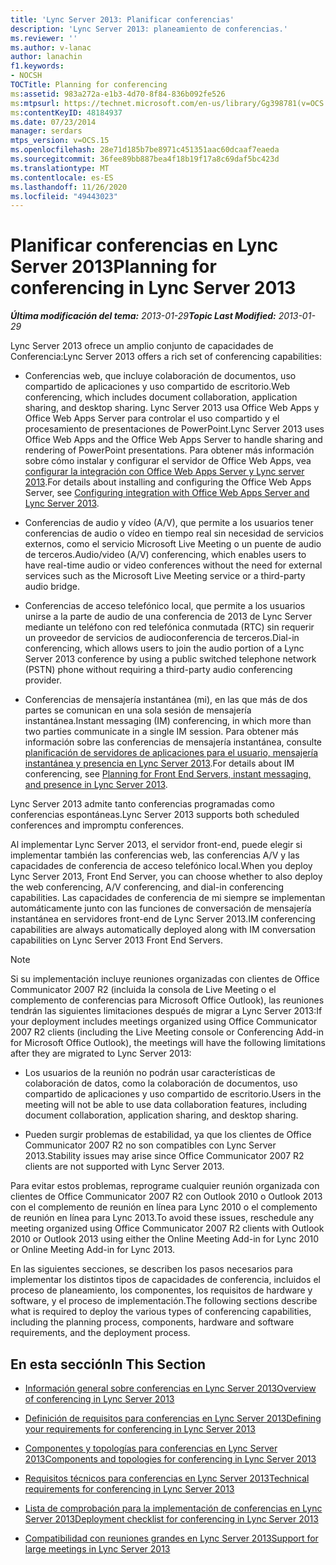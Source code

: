 ```yaml
---
title: 'Lync Server 2013: Planificar conferencias'
description: 'Lync Server 2013: planeamiento de conferencias.'
ms.reviewer: ''
ms.author: v-lanac
author: lanachin
f1.keywords:
- NOCSH
TOCTitle: Planning for conferencing
ms:assetid: 983a272a-e1b3-4d70-8f84-836b092fe526
ms:mtpsurl: https://technet.microsoft.com/en-us/library/Gg398781(v=OCS.15)
ms:contentKeyID: 48184937
ms.date: 07/23/2014
manager: serdars
mtps_version: v=OCS.15
ms.openlocfilehash: 28e71d185b7be8971c451351aac60dcaaf7eaeda
ms.sourcegitcommit: 36fee89bb887bea4f18b19f17a8c69daf5bc423d
ms.translationtype: MT
ms.contentlocale: es-ES
ms.lasthandoff: 11/26/2020
ms.locfileid: "49443023"
---
```

# <a name="planning-for-conferencing-in-lync-server-2013"></a><span data-ttu-id="98ec4-103">Planificar conferencias en Lync Server 2013</span><span class="sxs-lookup"><span data-stu-id="98ec4-103">Planning for conferencing in Lync Server 2013</span></span>

<div data-xmlns="http://www.w3.org/1999/xhtml">

<div class="topic" data-xmlns="http://www.w3.org/1999/xhtml" data-msxsl="urn:schemas-microsoft-com:xslt" data-cs="https://msdn.microsoft.com/">

<div data-asp="https://msdn2.microsoft.com/asp">



</div>

<div id="mainSection">

<div id="mainBody"><span data-ttu-id="98ec4-104">

<span> </span></span><span class="sxs-lookup"><span data-stu-id="98ec4-104">

<span> </span></span></span>

<span data-ttu-id="98ec4-105">_**Última modificación del tema:** 2013-01-29_</span><span class="sxs-lookup"><span data-stu-id="98ec4-105">_**Topic Last Modified:** 2013-01-29_</span></span>

<span data-ttu-id="98ec4-106">Lync Server 2013 ofrece un amplio conjunto de capacidades de Conferencia:</span><span class="sxs-lookup"><span data-stu-id="98ec4-106">Lync Server 2013 offers a rich set of conferencing capabilities:</span></span>

  - <span data-ttu-id="98ec4-107">Conferencias web, que incluye colaboración de documentos, uso compartido de aplicaciones y uso compartido de escritorio.</span><span class="sxs-lookup"><span data-stu-id="98ec4-107">Web conferencing, which includes document collaboration, application sharing, and desktop sharing.</span></span> <span data-ttu-id="98ec4-108">Lync Server 2013 usa Office Web Apps y Office Web Apps Server para controlar el uso compartido y el procesamiento de presentaciones de PowerPoint.</span><span class="sxs-lookup"><span data-stu-id="98ec4-108">Lync Server 2013 uses Office Web Apps and the Office Web Apps Server to handle sharing and rendering of PowerPoint presentations.</span></span> <span data-ttu-id="98ec4-109">Para obtener más información sobre cómo instalar y configurar el servidor de Office Web Apps, vea [configurar la integración con Office Web Apps Server y Lync server 2013](lync-server-2013-enabling-office-web-apps-server-and-lync-server-2013.md).</span><span class="sxs-lookup"><span data-stu-id="98ec4-109">For details about installing and configuring the Office Web Apps Server, see [Configuring integration with Office Web Apps Server and Lync Server 2013](lync-server-2013-enabling-office-web-apps-server-and-lync-server-2013.md).</span></span>

  - <span data-ttu-id="98ec4-110">Conferencias de audio y vídeo (A/V), que permite a los usuarios tener conferencias de audio o vídeo en tiempo real sin necesidad de servicios externos, como el servicio Microsoft Live Meeting o un puente de audio de terceros.</span><span class="sxs-lookup"><span data-stu-id="98ec4-110">Audio/video (A/V) conferencing, which enables users to have real-time audio or video conferences without the need for external services such as the Microsoft Live Meeting service or a third-party audio bridge.</span></span>

  - <span data-ttu-id="98ec4-111">Conferencias de acceso telefónico local, que permite a los usuarios unirse a la parte de audio de una conferencia de 2013 de Lync Server mediante un teléfono con red telefónica conmutada (RTC) sin requerir un proveedor de servicios de audioconferencia de terceros.</span><span class="sxs-lookup"><span data-stu-id="98ec4-111">Dial-in conferencing, which allows users to join the audio portion of a Lync Server 2013 conference by using a public switched telephone network (PSTN) phone without requiring a third-party audio conferencing provider.</span></span>

  - <span data-ttu-id="98ec4-112">Conferencias de mensajería instantánea (mi), en las que más de dos partes se comunican en una sola sesión de mensajería instantánea.</span><span class="sxs-lookup"><span data-stu-id="98ec4-112">Instant messaging (IM) conferencing, in which more than two parties communicate in a single IM session.</span></span> <span data-ttu-id="98ec4-113">Para obtener más información sobre las conferencias de mensajería instantánea, consulte [planificación de servidores de aplicaciones para el usuario, mensajería instantánea y presencia en Lync Server 2013](lync-server-2013-planning-for-front-end-servers-instant-messaging-and-presence.md).</span><span class="sxs-lookup"><span data-stu-id="98ec4-113">For details about IM conferencing, see [Planning for Front End Servers, instant messaging, and presence in Lync Server 2013](lync-server-2013-planning-for-front-end-servers-instant-messaging-and-presence.md).</span></span>

<span data-ttu-id="98ec4-114">Lync Server 2013 admite tanto conferencias programadas como conferencias espontáneas.</span><span class="sxs-lookup"><span data-stu-id="98ec4-114">Lync Server 2013 supports both scheduled conferences and impromptu conferences.</span></span>

<span data-ttu-id="98ec4-115">Al implementar Lync Server 2013, el servidor front-end, puede elegir si implementar también las conferencias web, las conferencias A/V y las capacidades de conferencia de acceso telefónico local.</span><span class="sxs-lookup"><span data-stu-id="98ec4-115">When you deploy Lync Server 2013, Front End Server, you can choose whether to also deploy the web conferencing, A/V conferencing, and dial-in conferencing capabilities.</span></span> <span data-ttu-id="98ec4-116">Las capacidades de conferencia de mi siempre se implementan automáticamente junto con las funciones de conversación de mensajería instantánea en servidores front-end de Lync Server 2013.</span><span class="sxs-lookup"><span data-stu-id="98ec4-116">IM conferencing capabilities are always automatically deployed along with IM conversation capabilities on Lync Server 2013 Front End Servers.</span></span>

<div>


> [!NOTE]  
> <span data-ttu-id="98ec4-117">Si su implementación incluye reuniones organizadas con clientes de Office Communicator 2007 R2 (incluida la consola de Live Meeting o el complemento de conferencias para Microsoft Office Outlook), las reuniones tendrán las siguientes limitaciones después de migrar a Lync Server 2013:</span><span class="sxs-lookup"><span data-stu-id="98ec4-117">If your deployment includes meetings organized using Office Communicator 2007 R2 clients (including the Live Meeting console or Conferencing Add-in for Microsoft Office Outlook), the meetings will have the following limitations after they are migrated to Lync Server 2013:</span></span> 
> <UL>
> <LI>
> <P><span data-ttu-id="98ec4-118">Los usuarios de la reunión no podrán usar características de colaboración de datos, como la colaboración de documentos, uso compartido de aplicaciones y uso compartido de escritorio.</span><span class="sxs-lookup"><span data-stu-id="98ec4-118">Users in the meeting will not be able to use data collaboration features, including document collaboration, application sharing, and desktop sharing.</span></span></P>
> <LI>
> <P><span data-ttu-id="98ec4-119">Pueden surgir problemas de estabilidad, ya que los clientes de Office Communicator 2007 R2 no son compatibles con Lync Server 2013.</span><span class="sxs-lookup"><span data-stu-id="98ec4-119">Stability issues may arise since Office Communicator 2007 R2 clients are not supported with Lync Server 2013.</span></span></P></LI></UL><span data-ttu-id="98ec4-120">Para evitar estos problemas, reprograme cualquier reunión organizada con clientes de Office Communicator 2007 R2 con Outlook 2010 o Outlook 2013 con el complemento de reunión en línea para Lync 2010 o el complemento de reunión en línea para Lync 2013.</span><span class="sxs-lookup"><span data-stu-id="98ec4-120">To avoid these issues, reschedule any meeting organized using Office Communicator 2007 R2 clients with Outlook 2010 or Outlook 2013 using either the Online Meeting Add-in for Lync 2010 or Online Meeting Add-in for Lync 2013.</span></span>



</div>

<span data-ttu-id="98ec4-121">En las siguientes secciones, se describen los pasos necesarios para implementar los distintos tipos de capacidades de conferencia, incluidos el proceso de planeamiento, los componentes, los requisitos de hardware y software, y el proceso de implementación.</span><span class="sxs-lookup"><span data-stu-id="98ec4-121">The following sections describe what is required to deploy the various types of conferencing capabilities, including the planning process, components, hardware and software requirements, and the deployment process.</span></span>

<div>

## <a name="in-this-section"></a><span data-ttu-id="98ec4-122">En esta sección</span><span class="sxs-lookup"><span data-stu-id="98ec4-122">In This Section</span></span>

  - [<span data-ttu-id="98ec4-123">Información general sobre conferencias en Lync Server 2013</span><span class="sxs-lookup"><span data-stu-id="98ec4-123">Overview of conferencing in Lync Server 2013</span></span>](lync-server-2013-overview-of-conferencing.md)

  - [<span data-ttu-id="98ec4-124">Definición de requisitos para conferencias en Lync Server 2013</span><span class="sxs-lookup"><span data-stu-id="98ec4-124">Defining your requirements for conferencing in Lync Server 2013</span></span>](lync-server-2013-defining-your-requirements-for-conferencing.md)

  - [<span data-ttu-id="98ec4-125">Componentes y topologías para conferencias en Lync Server 2013</span><span class="sxs-lookup"><span data-stu-id="98ec4-125">Components and topologies for conferencing in Lync Server 2013</span></span>](lync-server-2013-components-and-topologies-for-conferencing.md)

  - [<span data-ttu-id="98ec4-126">Requisitos técnicos para conferencias en Lync Server 2013</span><span class="sxs-lookup"><span data-stu-id="98ec4-126">Technical requirements for conferencing in Lync Server 2013</span></span>](lync-server-2013-technical-requirements-for-conferencing.md)

  - [<span data-ttu-id="98ec4-127">Lista de comprobación para la implementación de conferencias en Lync Server 2013</span><span class="sxs-lookup"><span data-stu-id="98ec4-127">Deployment checklist for conferencing in Lync Server 2013</span></span>](lync-server-2013-deployment-checklist-for-conferencing.md)

  - [<span data-ttu-id="98ec4-128">Compatibilidad con reuniones grandes en Lync Server 2013</span><span class="sxs-lookup"><span data-stu-id="98ec4-128">Support for large meetings in Lync Server 2013</span></span>](lync-server-2013-support-for-large-meetings.md)

<span data-ttu-id="98ec4-129"></div>

</div>

<span> </span>

</div>

</div>

</span><span class="sxs-lookup"><span data-stu-id="98ec4-129"></div>

</div>

<span> </span>

</div>

</div>

</span></span></div>

